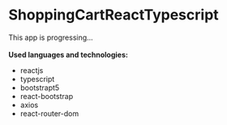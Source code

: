 # ShoppingCartReactTypescript
This app is progressing...<br><br>
**Used languages and technologies:**
- reactjs
- typescript
- bootstrapt5
- react-bootstrap
- axios
- react-router-dom

